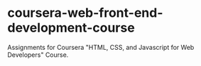 # coursera-web-front-end-development-course
Assignments for Coursera "HTML, CSS, and Javascript for Web Developers" Course. 
